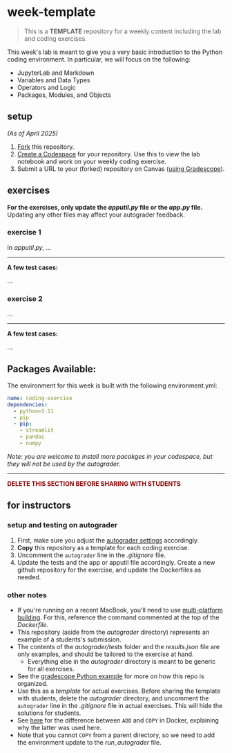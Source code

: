 # week-template

> This is a **TEMPLATE** repository for a weekly content including the lab and coding exercises.

This week's lab is meant to give you a very basic introduction to the Python coding environment. In particular, we will focus on the following:

- JupyterLab and Markdown
- Variables and Data Types
- Operators and Logic
- Packages, Modules, and Objects

## setup

*(As of April 2025)*

1. [Fork](https://docs.github.com/en/pull-requests/collaborating-with-pull-requests/working-with-forks/fork-a-repo#forking-a-repository) this repository.
2. [Create a Codespace](https://docs.github.com/en/codespaces/developing-in-a-codespace/creating-a-codespace-for-a-repository#creating-a-codespace-for-a-repository) for your repository. Use this to view the lab notebook and work on your weekly coding exercise.
3. Submit a URL to your (forked) repository on Canvas ([using Gradescope](https://guides.gradescope.com/hc/en-us/articles/21865616724749-Submitting-a-Code-assignment)).

## exercises

**For the exercises, only update the *apputil.py* file or the *app.py* file.** Updating any other files may affect your autograder feedback.

### exercise 1

In *apputil.py*, ...

---

**A few test cases:**

...

### exercise 2

...

---

**A few test cases:**

...

## Packages Available:

The environment for this week is built with the following environment.yml:

```yml
name: coding-exercise
dependencies:
  - python=3.11
  - pip
  - pip:
    - streamlit
    - pandas
    - numpy
```

*Note: you are welcome to install more pacakges in your codespace, but they will not be used by the autograder.*

---

**<font color='darkred'>DELETE THIS SECTION BEFORE SHARING WITH STUDENTS</font>**

## for instructors

### setup and testing on autograder

1. First, make sure you adjust the [autograder settings](https://gradescope-autograders.readthedocs.io/en/latest/autograder_settings.png) accordingly.
2. **Copy** this repository as a template for each coding exercise.
3. Uncomment the `autograder` line in the *.gitignore* file.
4. Update the tests and the app or apputil file accordingly. Create a new github repository for the exercise, and update the Dockerfiles as needed.

### other notes

- If you're running on a recent MacBook, you'll need to use [multi-platform building](https://docs.docker.com/build/building/multi-platform/#simple-multi-platform-build-using-emulation). For this, reference the command commented at the top of the *Dockerfile*.
- This repository (aside from the *autograder* directory) represents an example of a students's submission.
- The contents of the *autograder/tests* folder and the *results.json* file are only examples, and should be tailored to the exercise at hand.
  - Everything else in the *autograder* directory is meant to be generic for all exercises.
- See the [gradescope Python example](https://github.com/gradescope/autograder_samples/tree/master/python) for more on how this repo is organized.
- Use this as a *template* for actual exercises. Before sharing the template with students, delete the *autograder* directory, and uncomment the `autograder` line in the *.gitignore* file in actual exercises. This will hide the solutions for students.
- See [here](https://www.docker.com/blog/docker-best-practices-understanding-the-differences-between-add-and-copy-instructions-in-dockerfiles/) for the difference between `ADD` and `COPY` in Docker, explaining why the latter was used here.
- Note that you cannot `COPY` from a parent directory, so we need to add the environment update to the *run_autograder* file.
